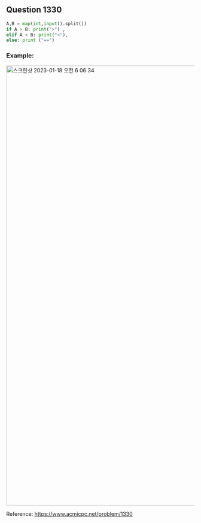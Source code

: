 ## Question 1330

```python 3
A,B = map(int,input().split())
if A > B: print(">") ,
elif A < B: print("<"),
else: print ("==") 
```


### Example:
<img width="1176" alt="스크린샷 2023-01-18 오전 6 06 34" src="https://user-images.githubusercontent.com/107760647/213012489-7b9fe0ec-b357-43fc-b7e0-099efdc131fb.png">


Reference:
https://www.acmicpc.net/problem/1330

